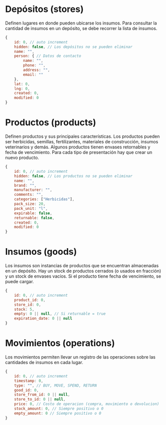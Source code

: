 # Depósitos (stores)
Definen lugares en donde pueden ubicarse los insumos. Para consultar la cantidad de insumos en un depósito, se debe recorrer la lista de insumos.  
```js
{
    id: 0, // auto increment
    hidden: false, // Los depósitos no se pueden eliminar
    name: "",
    person: { // Datos de contacto
        name: "",
        phone: "",
        address: "",
        email: ""
    }, 
    lat: 0,
    lng: 0,
    created: 0,
    modified: 0
}
```

# Productos (products)
Definen productos y sus principales características. Los productos pueden ser herbicidas, semillas, fertilizantes, materiales de construcción, insumos veterinarios y demás. Algunos productos tienen envases retornables y fecha de vencimiento. Para cada tipo de presentación hay que crear un nuevo producto.  
```js
{
    id: 0, // auto increment
    hidden: false, // Los productos no se pueden eliminar
    name: "",
    brand: "",
    manufacturer: "",
    comments: "",
    categories: ["Herbicidas"],
    pack_size: 20,
    pack_unit: "l",
    expirable: false,
    returnable: false,
    created: 0,
    modified: 0
}
```

# Insumos (goods)
Los insumos son instancias de productos que se encuentran almacenadas en un depósito. Hay un stock de productos cerrados (o usados en fracción) y un stock de envases vacíos. Si el producto tiene fecha de vencimiento, se puede cargar.    
```js
{
    id: 0, // auto increment
    product_id: 0,
    store_id: 0,
    stock: 5,
    empty: 0 || null, // Si returnable = true
    expiration_date: 0 || null
}
```

# Movimientos (operations)
Los movimientos permiten llevar un registro de las operaciones sobre las cantidades de insumos en cada lugar. 
```js
{
    id: 0, // auto increment
    timestamp: 0,
    type: "", // BUY, MOVE, SPEND, RETURN
    good_id: 0,
    store_from_id: 0 || null,
    store_to_id: 0 || null,
    price: 0, // Costo de operacion (compra, movimiento o devolucion)
    stock_amount: 0, // Siempre positivo o 0
    empty_amount: 0 // Siempre positivo o 0
}
```